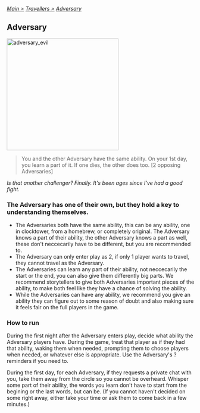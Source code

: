[*Main >*](https://github.com/PowerofMoll/Mining-Timing---A-fancreation-to-Blood-on-the-Clocktower/blob/main/README.md)
[_Travellers >_](https://github.com/PowerofMoll/Mining-Timing---A-fancreation-to-Blood-on-the-Clocktower/blob/main/Travellers/README.md)
[_Adversary_](https://github.com/PowerofMoll/Mining-Timing---A-fancreation-to-Blood-on-the-Clocktower/blob/main/Travellers/Adversary/README.md)

## Adversary

<img src="https://github.com/user-attachments/assets/58ceada5-2fcb-4468-a8df-cf2af564bff2" alt="adversary_evil" width="300" height="300">

> You and the other Adversary have the same ability. On your 1st day, you learn a part of it. If one dies, the other does too. [2 opposing Adversaries]

*Is that another challenger? Finally. It's been ages since I've had a good fight.*

### The Adversary has one of their own, but they hold a key to understanding themselves.
- The Adversaries both have the same ability, this can be any ability, one in clocktower, from a homebrew, or completely original. The Adversary knows a part of their ability, the other Adversary knows a part as well, these don't neccecarily have to be different, but you are recommended to.
- The Adversary can only enter play as 2, if only 1 player wants to travel, they cannot travel as the Adversary.
- The Adversaries can learn any part of their ability, not neccecarily the start or the end, you can also give them differently big parts. We recommend storytellers to give both Adversaries important pieces of the ability, to make both feel like they have a chance of solving the ability.
- While the Adversaries can have any ability, we recommend you give an ability they can figure out to some reason of doubt and also making sure it feels fair on the full players in the game.

### How to run
During the first night after the Adversary enters play, decide what ability the Adversary players have. During the game, treat that player as if they had that ability, waking them when needed, prompting them to choose players when needed, or whatever else is appropriate. Use the Adversary's ? reminders if you need to.

During the first day, for each Adversary, if they requests a private chat with you, take them away from the circle so you cannot be overheard. Whisper some part of their ability, the words you learn don't have to start from the begining or the last words, but can be. (If you cannot haven't decided on some right away, either take your time or ask them to come back in a few minutes.)
